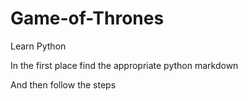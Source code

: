 # Game-of-Thrones
Learn Python

In the first place find the appropriate python markdown

And then follow the steps
